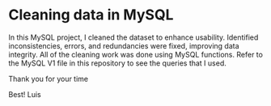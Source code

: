 # Cleaning data in MySQL

In this MySQL project, I cleaned the dataset to enhance usability. 
Identified inconsistencies, errors, and redundancies were fixed, improving data integrity. All of the cleaning work was done using MySQL functions. 
Refer to the MySQL V1 file in this repository to see the queries that I used. 

Thank you for your time

Best!
Luis
